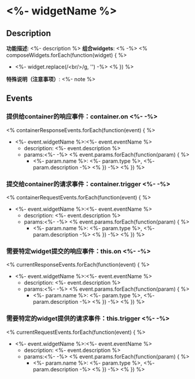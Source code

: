 # <%- widgetName %>

## Description

**功能描述**: <%- description %>
**组合widgets**: <% -%>
<% composeWidgets.forEach(function(widget) { %>
 * <%- widget.replace(/<br\/>/g, '') -%>
<% }) %>    

**特殊说明（注意事项）**: <%- note %>

## Events

### 提供给container的响应事件：container.on <%- -%>
<% containerResponseEvents.forEach(function(event) { %>
* <%- event.widgetName %>:<%- event.eventName %>
    * description: <%- event.description %>
    * params:<%- -%>
        <% event.params.forEach(function(param) { %>
        * <%- param.name %>: <%- param.type %>, <%- param.description -%>
        <% }) -%>
<% }) %>

### 提交给container的请求事件：container.trigger <%- -%>
<% containerRequestEvents.forEach(function(event) { %>
* <%- event.widgetName %>:<%- event.eventName %>
    * description: <%- event.description %>
    * params:<%- -%>
        <% event.params.forEach(function(param) { %>
        * <%- param.name %>: <%- param.type %>, <%- param.description -%>
        <% }) -%>
<% }) %>

### 需要特定widget提交的响应事件：this.on <%- -%>
<% currentResponseEvents.forEach(function(event) { %>
* <%- event.widgetName %>:<%- event.eventName %>
    * description: <%- event.description %>
    * params:<%- -%>
        <% event.params.forEach(function(param) { %>
        * <%- param.name %>: <%- param.type %>, <%- param.description -%>
        <% }) -%>
<% }) %>

### 需要特定的widget提供的请求事件：this.trigger <%- -%>
<% currentRequestEvents.forEach(function(event) { %>
* <%- event.widgetName %>:<%- event.eventName %>
    * description: <%- event.description %>
    * params:<%- -%>
        <% event.params.forEach(function(param) { %>
        * <%- param.name %>: <%- param.type %>, <%- param.description -%>
        <% }) -%>
<% }) %>
